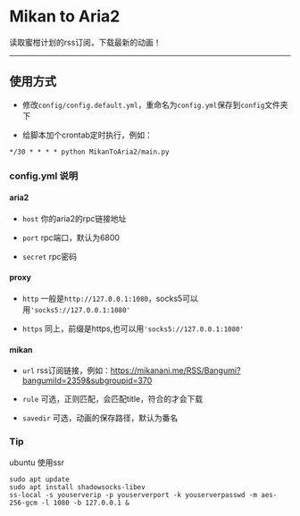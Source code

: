 # Mikan to Aria2
读取蜜柑计划的rss订阅，下载最新的动画！

---

## 使用方式

- 修改`config/config.default.yml`，重命名为`config.yml`保存到`config`文件夹下

- 给脚本加个crontab定时执行，例如：

```
*/30 * * * * python MikanToAria2/main.py
```

### config.yml 说明

#### aria2

- `host` 你的aria2的rpc链接地址

- `port` rpc端口，默认为6800

- `secret` rpc密码

#### proxy
- `http` 一般是`http://127.0.0.1:1080`，socks5可以用`'socks5://127.0.0.1:1080'`

- `https` 同上，前缀是https,也可以用`'socks5://127.0.0.1:1080'`

#### mikan

- `url` rss订阅链接，例如：https://mikanani.me/RSS/Bangumi?bangumiId=2359&subgroupid=370

- `rule` 可选，正则匹配，会匹配title，符合的才会下载

- `savedir` 可选，动画的保存路径，默认为番名


### Tip

ubuntu 使用ssr

```shell
sudo apt update
sudo apt install shadowsocks-libev
ss-local -s youserverip -p youserverport -k youserverpasswd -m aes-256-gcm -l 1080 -b 127.0.0.1 &
```
